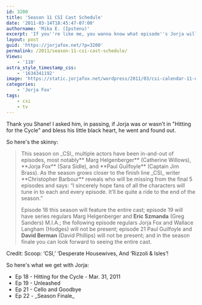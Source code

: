 ```yaml
---
id: 3200
title: 'Season 11 CSI Cast Schedule'
date: '2011-03-14T18:45:47-07:00'
authorname: 'Mika E. (Ipstenu)'
excerpt: 'If you''re like me, you wanna know what episode''s Jorja will be in for the rest of the season. Here are those answers!'
layout: post
guid: 'https://jorjafox.net/?p=3200'
permalink: /2011/season-11-csi-cast-schedule/
Views:
    - '110'
astra_style_timestamp_css:
    - '1634341192'
image: 'https://static.jorjafox.net/wordpress/2011/03/csi-calendar-11-dan-b.jpg'
categories:
    - 'Jorja Fox'
tags:
    - csi
    - tv
---
```


Thank you Shane!  I asked him, in passing, if Jorja was or wasn't in "Hitting for the Cycle" and bless his little black heart, he went and found out.

So here's the skinny:
<blockquote>This season on _CSI_ multiple actors have been in-and-out of episodes, most notably** Marg Helgenberger** (Catherine Willows), **Jorja Fox** (Sara Sidle), and **Paul Guilfoyle** (Captain Jim Brass). As the season grows closer to the finish line _CSI_ writer **Christopher Barbour** reveals who will be missing from the final 5 episodes and says: “I sincerely hope fans of all the characters will tune in to each and every episode.  It’ll be quite a ride to the end of the season.”

Episode 18 this season will feature the entire cast; episode 19 will have series regulars Marg Helgenberger and **Eric Szmanda** (Greg Sanders) M.I.A.; the following episode regulars Jorja Fox and Wallace Langham (Hodges) will not be present; episode 21 Paul Guilfoyle and **David Berman** (David Phillips) will not be present; and in the season finale you can look forward to seeing the entire cast.</blockquote>

Credit: Scoop: ‘CSI,’ ‘Desperate Housewives, And ‘Rizzoli & Isles’!

So here's what we get with Jorja:
<ul>
	<li>Ep 18 - Hitting for the Cycle - Mar. 31, 2011</li>
	<li>Ep 19 - Unleashed</li>
	<li>Ep 21 - Cello and Goodbye</li>
	<li>Ep 22 - _Season Finale_</li>
</ul>

